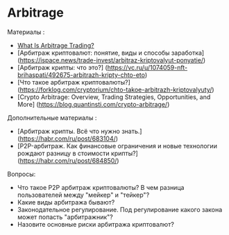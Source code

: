 # Arbitrage


Материалы : 
* [What Is Arbitrage Trading?](https://academy.binance.com/en/articles/what-is-arbitrage-trading)
* [Арбитраж криптовалют: понятие, виды и способы заработка] (https://ispace.news/trade-invest/arbitraz-kriptovalyut-ponyatie/)
* [Арбитраж крипты: что это?] (https://vc.ru/u/1074059-nft-brihaspati/492675-arbitrazh-kripty-chto-eto)
* [Что такое арбитраж криптовалюты?] (https://forklog.com/cryptorium/chto-takoe-arbitrazh-kriptovalyuty/)
* [Crypto Arbitrage: Overview, Trading Strategies, Opportunities, and More] (https://blog.quantinsti.com/crypto-arbitrage/)


Дополнительные материалы :
* [Арбитраж крипты. Всё что нужно знать.] (https://habr.com/ru/post/683104/)
* [P2P-арбитраж. Как финансовые ограничения и новые технологии рождают разницу в стоимости крипты?] (https://habr.com/ru/post/684850/)




Вопросы:
* Что такое Р2P арбитраж криптовалюты? В чем разница пользователей между "мейкер" и "тейкер"?
* Какие виды арбитража бывают?
* Законодательное регулирование. Под регулирование какого закона может попасть "арбитражник"? 
* Назовите основные риски  арбитража криптовалют?
